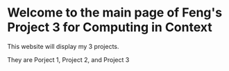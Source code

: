 # Welcome to the main page of Feng's Project 3 for Computing in Context

This website will display my 3 projects. <br>

They are Porject 1, Project 2, and Project 3
